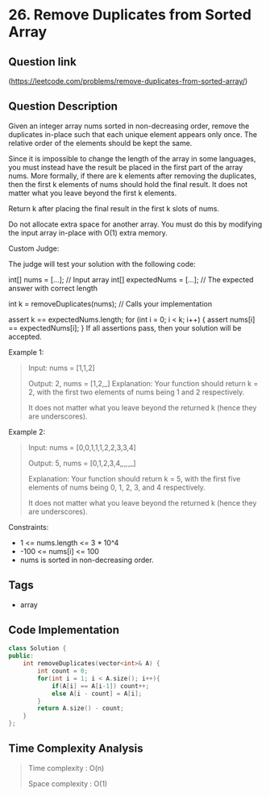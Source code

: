 # 26. Remove Duplicates from Sorted Array

## Question link
(https://leetcode.com/problems/remove-duplicates-from-sorted-array/)

## Question Description
Given an integer array nums sorted in non-decreasing order, remove the duplicates in-place such that each unique element appears only once. The relative order of the elements should be kept the same.

Since it is impossible to change the length of the array in some languages, you must instead have the result be placed in the first part of the array nums. More formally, if there are k elements after removing the duplicates, then the first k elements of nums should hold the final result. It does not matter what you leave beyond the first k elements.

Return k after placing the final result in the first k slots of nums.

Do not allocate extra space for another array. You must do this by modifying the input array in-place with O(1) extra memory.

Custom Judge:

The judge will test your solution with the following code:

int[] nums = [...]; // Input array
int[] expectedNums = [...]; // The expected answer with correct length

int k = removeDuplicates(nums); // Calls your implementation

assert k == expectedNums.length;
for (int i = 0; i < k; i++) {
    assert nums[i] == expectedNums[i];
}
If all assertions pass, then your solution will be accepted.

Example 1:

> Input: nums = [1,1,2]
>
> Output: 2, nums = [1,2,_]
> Explanation: Your function should return k = 2, with the first two elements of nums being 1 and 2 respectively.
>
> It does not matter what you leave beyond the returned k (hence they are underscores).

Example 2:

> Input: nums = [0,0,1,1,1,2,2,3,3,4]
>
> Output: 5, nums = [0,1,2,3,4,_,_,_,_,_]
> 
> Explanation: Your function should return k = 5, with the first five elements of nums being 0, 1, 2, 3, and 4 respectively.
>
> It does not matter what you leave beyond the returned k (hence they are underscores).
 

Constraints:

- 1 <= nums.length <= 3 * 10^4
- -100 <= nums[i] <= 100
- nums is sorted in non-decreasing order.

## Tags
- array


## Code Implementation
```c++
class Solution {
public:
    int removeDuplicates(vector<int>& A) {
        int count = 0;
        for(int i = 1; i < A.size(); i++){
            if(A[i] == A[i-1]) count++;
            else A[i - count] = A[i];
        }
        return A.size() - count;
    }
};
```

## Time Complexity Analysis
> Time complexity  : O(n)
>
> Space complexity : O(1)